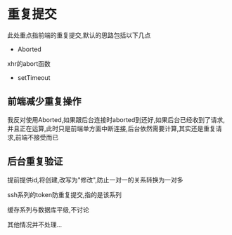 # 重复提交

此处重点指前端的重复提交,默认的思路包括以下几点

* Aborted

xhr的abort函数

* setTimeout



## 前端减少重复操作

我反对使用Aborted,如果跟后台连接时aborted到还好,如果后台已经收到了请求,并且正在运算,此时只是前端单方面中断连接,后台依然需要计算,其实还是重复请求,前端不接受而已

## 后台重复验证

提前提供id,将创建,改写为"修改",防止一对一的关系转换为一对多

ssh系列的token防重复提交,指的是该系列

缓存系列与数据库平级,不讨论

其他情况并不处理...

